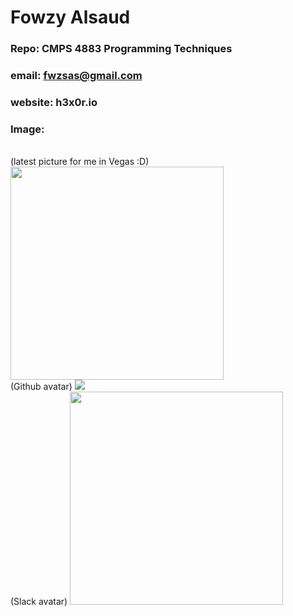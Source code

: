 # Fowzy Alsaud
### Repo: CMPS 4883 Programming Techniques
### email:  fwzsas@gmail.com
### website: h3x0r.io
### Image:
<br>
(latest picture for me in Vegas :D)
<img src="https://scontent-dfw5-2.xx.fbcdn.net/v/t39.30808-6/240444679_1499849180365770_6026604265797835832_n.jpg?_nc_cat=102&ccb=1-5&_nc_sid=09cbfe&_nc_ohc=2q2du3HFTakAX99QN_-&_nc_ht=scontent-dfw5-2.xx&oh=6e2d2fbe7fa9fd9d090b6341e641c9c4&oe=612BBC3A" width="341" height="341">
<br>
(Github avatar)
<img src="https://avatars.githubusercontent.com/u/34263166?s=400&u=f758d21c230fecdc7d7f58c8889a6de84d3838e7&v=4">
<br>
(Slack avatar)
<img src="https://ca.slack-edge.com/TBMBG710S-U01K82Q4J4Q-e694de4b79ef-512" width="341" height="341">
